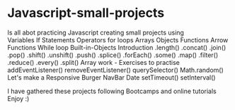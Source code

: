 # Javascript-small-projects

Is all abot practicing Javascript creating small projects using 
<br>Variables
If Statements
Operators
for loops
Arrays
Objects
Functions
Arrow Functions
While loop
Built-in-Objects Introduction
.length()
.concat()
.join()
.pop()
.shift()
.unshift()
.push()
.splice()
.forEach()
.some()
.map()
.filter()
.reduce()
.every()
.split()
Array work - Exercises to practise
addEventListener()
removeEventListener()
querySelector()
Math.random()
Let's make a Responsive Burger NavBar
Date
setTimeout()
setInterval()


I have gathered these projects following Bootcamps and online tutorials
Enjoy :)
